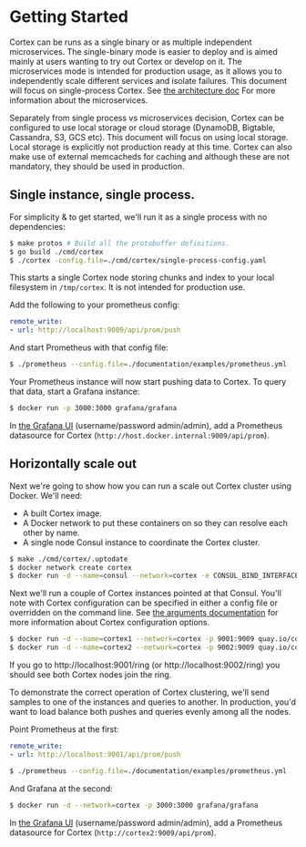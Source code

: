 # Getting Started

Cortex can be runs as a single binary or as multiple independent microservices.
The single-binary mode is easier to deploy and is aimed mainly at users wanting to try out Cortex or develop on it.
The microservices mode is intended for production usage, as it allows you to independently scale different services and isolate failures.
This document will focus on single-process Cortex.
See [the architecture doc](architecture.md) For more information about the microservices.

Separately from single process vs microservices decision, Cortex can be configured to use local storage or cloud storage (DynamoDB, Bigtable, Cassandra, S3, GCS etc).
This document will focus on using local storage.
Local storage is explicitly not production ready at this time.
Cortex can also make use of external memcacheds for caching and although these are not mandatory, they should be used in production.

## Single instance, single process.

For simplicity & to get started, we'll run it as a single process with no dependencies:

```sh
$ make protos # Build all the protobuffer definitions.
$ go build ./cmd/cortex
$ ./cortex -config.file=./cmd/cortex/single-process-config.yaml
```

This starts a single Cortex node storing chunks and index to your local filesystem in `/tmp/cortex`.
It is not intended for production use.

Add the following to your prometheus config:

```yaml
remote_write:
- url: http://localhost:9009/api/prom/push
```

And start Prometheus with that config file:

```sh
$ ./prometheus --config.file=./documentation/examples/prometheus.yml
```

Your Prometheus instance will now start pushing data to Cortex.  To query that data, start a Grafana instance:

```sh
$ docker run -p 3000:3000 grafana/grafana
```

In [the Grafana UI](http://localhost:3000) (username/password admin/admin), add a Prometheus datasource for Cortex (`http://host.docker.internal:9009/api/prom`).

## Horizontally scale out

Next we're going to show how you can run a scale out Cortex cluster using Docker.
We'll need:
- A built Cortex image.
- A Docker network to put these containers on so they can resolve each other by name.
- A single node Consul instance to coordinate the Cortex cluster.


```sh
$ make ./cmd/cortex/.uptodate
$ docker network create cortex
$ docker run -d --name=consul --network=cortex -e CONSUL_BIND_INTERFACE=eth0 consul
```

Next we'll run a couple of Cortex instances pointed at that Consul.  You'll note with Cortex configuration can be specified in either a config file or overridden on the command line.  See [the arguments documentation](arguments.md) for more information about Cortex configuration options.

```sh
$ docker run -d --name=cortex1 --network=cortex -p 9001:9009 quay.io/cortexproject/cortex -config.file=/etc/single-process-config.yaml -ring.store=consul -consul.hostname=consul:8500
$ docker run -d --name=cortex2 --network=cortex -p 9002:9009 quay.io/cortexproject/cortex -config.file=/etc/single-process-config.yaml -ring.store=consul -consul.hostname=consul:8500
```

If you go to http://localhost:9001/ring (or http://localhost:9002/ring) you should see both Cortex nodes join the ring.

To demonstrate the correct operation of Cortex clustering, we'll send samples to one of the instances
and queries to another.  In production, you'd want to load balance both pushes and queries evenly among
all the nodes.

Point Prometheus at the first:

```yaml
remote_write:
- url: http://localhost:9001/api/prom/push
```

```sh
$ ./prometheus --config.file=./documentation/examples/prometheus.yml
```

And Grafana at the second:

```sh
$ docker run -d --network=cortex -p 3000:3000 grafana/grafana
```

In [the Grafana UI](http://localhost:3000) (username/password admin/admin), add a Prometheus datasource for Cortex (`http://cortex2:9009/api/prom`).